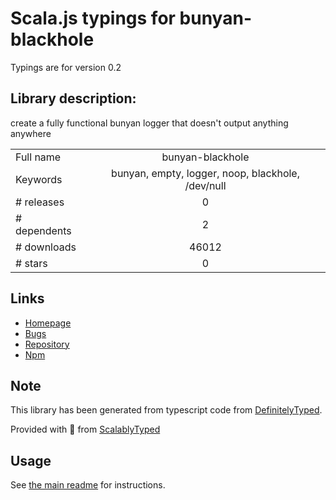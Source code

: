 
# Scala.js typings for bunyan-blackhole

Typings are for version 0.2

## Library description:
create a fully functional bunyan logger that doesn't output anything anywhere

|                    |                 |
| ------------------ | :-------------: |
| Full name          | bunyan-blackhole |
| Keywords           | bunyan, empty, logger, noop, blackhole, /dev/null |
| # releases         | 0 |
| # dependents       | 2 |
| # downloads        | 46012 |
| # stars            | 0 |

## Links
- [Homepage](https://github.com/Floby/node-bunyan-blackhole)
- [Bugs](https://github.com/Floby/node-bunyan-blackhole/issues)
- [Repository](https://github.com/Floby/node-bunyan-blackhole)
- [Npm](https://www.npmjs.com/package/bunyan-blackhole)
    


## Note
This library has been generated from typescript code from [DefinitelyTyped](https://definitelytyped.org).

Provided with :purple_heart: from [ScalablyTyped](https://github.com/oyvindberg/ScalablyTyped)

## Usage
See [the main readme](../../readme.md) for instructions.


